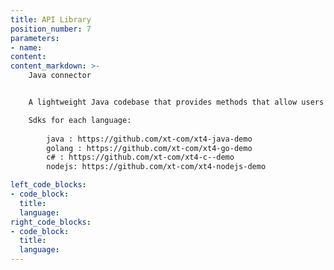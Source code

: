 ```yaml
---
title: API Library
position_number: 7
parameters:
- name:
content:
content_markdown: >-
    Java connector


    A lightweight Java codebase that provides methods that allow users to directly call the API。

    Sdks for each language:
        
        java : https://github.com/xt-com/xt4-java-demo
        golang : https://github.com/xt-com/xt4-go-demo
        c# : https://github.com/xt-com/xt4-c--demo
        nodejs: https://github.com/xt-com/xt4-nodejs-demo

left_code_blocks:
- code_block:
  title:
  language:
right_code_blocks:
- code_block:
  title:
  language:
---
```

